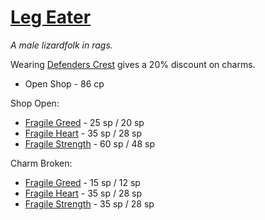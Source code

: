 # [Leg Eater](https://hollowknight.wiki/w/Leg_Eater)

*A male lizardfolk in rags.*

Wearing [Defenders Crest](/charms/defenders_crest.md) gives a 20% discount on charms.

* Open Shop - 86 cp

Shop Open:

* [Fragile Greed](/charms/fragile_greed.md) - 25 sp / 20 sp
* [Fragile Heart](/charms/fragile_heart.md) - 35 sp / 28 sp
* [Fragile Strength](/charms/fragile_strength.md) - 60 sp / 48 sp

Charm Broken:

* [Fragile Greed](/charms/fragile_greed.md) - 15 sp / 12 sp
* [Fragile Heart](/charms/fragile_heart.md) - 35 sp / 28 sp
* [Fragile Strength](/charms/fragile_strength.md) - 35 sp / 28 sp
